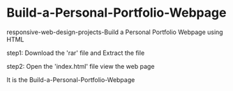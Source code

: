 # Build-a-Personal-Portfolio-Webpage
responsive-web-design-projects-Build a Personal Portfolio Webpage using HTML

step1: Download the 'rar' file and Extract the file 

step2: Open the 'index.html' file view the web page

It is the Build-a-Personal-Portfolio-Webpage
